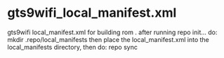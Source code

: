 # gts9wifi_local_manifest.xml
gts9wifi local_manifest.xml for building rom . 
after running repo init... do:
mkdir .repo/local_manifests
then place the local_manifest.xml into the local_manifests directory, then do:
repo sync
